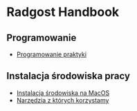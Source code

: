 # Radgost Handbook

## Programowanie
* [Programowanie praktyki](https://github.com/radgost/handbook/blob/master/programowanie.md)

## Instalacja środowiska pracy
* [Instalacja środowiska na MacOS](https://github.com/radgost/handbook/blob/master/instalacja.md)
* [Narzędzia z których korzystamy](https://github.com/radgost/handbook/blob/master/narzedzia.md)
